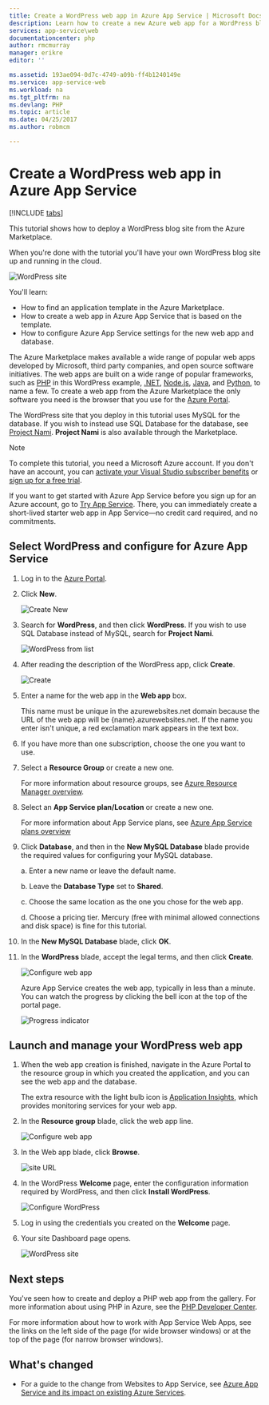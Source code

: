 ```yaml
---
title: Create a WordPress web app in Azure App Service | Microsoft Docs
description: Learn how to create a new Azure web app for a WordPress blog using the Azure Portal.
services: app-service\web
documentationcenter: php
author: rmcmurray
manager: erikre
editor: ''

ms.assetid: 193ae094-0d7c-4749-a09b-ff4b1240149e
ms.service: app-service-web
ms.workload: na
ms.tgt_pltfrm: na
ms.devlang: PHP
ms.topic: article
ms.date: 04/25/2017
ms.author: robmcm

---
```

# Create a WordPress web app in Azure App Service
[!INCLUDE [tabs](../../includes/app-service-web-get-started-nav-tabs.md)]

This tutorial shows how to deploy a WordPress blog site from the Azure Marketplace.

When you're done with the tutorial you'll have your own WordPress blog site up and running in the cloud.

![WordPress site](./media/web-sites-php-web-site-gallery/wpdashboard.png)

You'll learn:

* How to find an application template in the Azure Marketplace.
* How to create a web app in Azure App Service that is based on the template.
* How to configure Azure App Service settings for the new web app and database.

The Azure Marketplace makes available a wide range of popular web apps developed by Microsoft, third party companies, and open source software initiatives. The web apps are built on a wide range of popular frameworks, such as [PHP](/develop/nodejs/) in this WordPress example, [.NET](/develop/net/), [Node.js](/develop/nodejs/), [Java](/develop/java/), and [Python](/develop/python/), to name a few. To create a web app from the Azure Marketplace the only software you need is the browser that you use for the [Azure Portal](https://portal.azure.com/). 

The WordPress site that you deploy in this tutorial uses MySQL for the database. If you wish to instead use SQL Database for the database, see [Project Nami](http://projectnami.org/). **Project Nami** is also available through the Marketplace.

> [!NOTE]
> To complete this tutorial, you need a Microsoft Azure account. If you don't have an account, you can [activate your Visual Studio subscriber benefits](https://azure.microsoft.com/pricing/member-offers/msdn-benefits-details/?WT.mc_id=A261C142F) or [sign up for a free trial](https://azure.microsoft.com/pricing/free-trial/?WT.mc_id=A261C142F).
> 
> If you want to get started with Azure App Service before you sign up for an Azure account, go to [Try App Service](https://azure.microsoft.com/try/app-service/). There, you can immediately create a short-lived starter web app in App Service—no credit card required, and no commitments.
> 
> 

## Select WordPress and configure for Azure App Service
1. Log in to the [Azure Portal](https://portal.azure.com/).
2. Click **New**.
   
    ![Create New][5]
3. Search for **WordPress**, and then click **WordPress**. If you wish to use SQL Database instead of MySQL, search for **Project Nami**.
   
    ![WordPress from list][7]
4. After reading the description of the WordPress app, click **Create**.
   
    ![Create](./media/web-sites-php-web-site-gallery/create.png)
5. Enter a name for the web app in the **Web app** box.
   
    This name must be unique in the azurewebsites.net domain because the URL of the web app will be {name}.azurewebsites.net. If the name you enter isn't unique, a red exclamation mark appears in the text box.
6. If you have more than one subscription, choose the one you want to use. 
7. Select a **Resource Group** or create a new one.
   
    For more information about resource groups, see [Azure Resource Manager overview](../azure-resource-manager/resource-group-overview.md).
8. Select an **App Service plan/Location** or create a new one.
   
    For more information about App Service plans, see [Azure App Service plans overview](../app-service/azure-web-sites-web-hosting-plans-in-depth-overview.md)    
9. Click **Database**, and then in the **New MySQL Database** blade provide the required values for configuring your MySQL database.
   
    a. Enter a new name or leave the default name.
   
    b. Leave the **Database Type** set to **Shared**.
   
    c. Choose the same location as the one you chose for the web app.
   
    d. Choose a pricing tier. Mercury (free with minimal allowed connections and disk space) is fine for this tutorial.
10. In the **New MySQL Database** blade, click **OK**. 
11. In the **WordPress** blade, accept the legal terms, and then click **Create**. 
    
     ![Configure web app](./media/web-sites-php-web-site-gallery/configure.png)
    
     Azure App Service creates the web app, typically in less than a minute. You can watch the progress by clicking the bell icon at the top of the portal page.
    
     ![Progress indicator](./media/web-sites-php-web-site-gallery/progress.png)

## Launch and manage your WordPress web app
1. When the web app creation is finished, navigate in the Azure Portal to the resource group in which you created the application, and you can see the web app and the database.
   
    The extra resource with the light bulb icon is [Application Insights](/services/application-insights/), which provides monitoring services for your web app.
2. In the **Resource group** blade, click the web app line.
   
    ![Configure web app](./media/web-sites-php-web-site-gallery/resourcegroup.png)
3. In the Web app blade, click **Browse**.
   
    ![site URL][browse]
4. In the WordPress **Welcome** page, enter the configuration information required by WordPress, and then click **Install WordPress**.
   
    ![Configure WordPress](./media/web-sites-php-web-site-gallery/wpconfigure.png)
5. Log in using the credentials you created on the **Welcome** page.  
6. Your site Dashboard page opens.    
   
    ![WordPress site](./media/web-sites-php-web-site-gallery/wpdashboard.png)

## Next steps
You've seen how to create and deploy a PHP web app from the gallery. For more information about using PHP in Azure, see the [PHP Developer Center](/develop/php/).

For more information about how to work with App Service Web Apps, see the links on the left side of the page (for wide browser windows) or at the top of the page (for narrow browser windows). 

## What's changed
* For a guide to the change from Websites to App Service, see [Azure App Service and its impact on existing Azure Services](http://go.microsoft.com/fwlink/?LinkId=529714).

[5]: ./media/web-sites-php-web-site-gallery/startmarketplace.png
[7]: ./media/web-sites-php-web-site-gallery/search-web-app.png
[browse]: ./media/web-sites-php-web-site-gallery/browse-web.png
